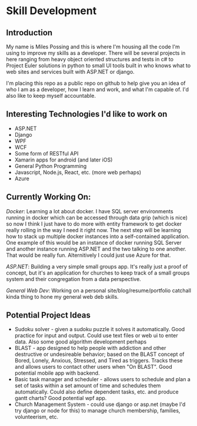 # Skill Development

## Introduction

My name is Miles Possing and this is where I'm housing all the code I'm using to improve my skills as a developer. There will be several projects in here ranging from heavy object oriented structures and tests in c# to Project Euler solutions in python to small UI tools built in who knows what to web sites and services built with ASP.NET or django.

I'm placing this repo as a public repo on github to help give you an idea of who I am as a developer, how I learn and work, and what I'm capable of. I'd also like to keep myself accountable.

## Interesting Technologies I'd like to work on

- ASP.NET
- Django
- WPF
- WCF
- Some form of RESTful API
- Xamarin apps for android (and later iOS)
- General Python Programming
- Javascript, Node.js, React, etc. (more web perhaps)
- Azure

## Currently Working On:

*Docker*: Learning a lot about docker. I have SQL server environments running in docker which can be accessed through data grip (which is nice) so now I think I just have to do more with entity framework to get docker really rolling in the way I need it right now. The next step will be learning how to stack up multiple docker instances into a self-contained application. One example of this would be an instance of docker running SQL Server and another instance running ASP.NET and the two talking to one another. That would be really fun. Alternitively I could just use Azure for that.

*ASP.NET*: Building a very simple small groups app. It's really just a proof of concept, but it's an application for churches to keep track of a small groups system and their congregation from a data perspective.

*General Web Dev*: Working on a personal site/blog/resume/portfolio catchall kinda thing to hone my general web deb skills.

## Potential Project Ideas

- Sudoku solver - given a sudoku puzzle it solves it automatically. Good practice for input and output. Could use text files or web ui to enter data. Also some good algorithm development perhaps
- BLAST - app designed to help people with addiction and other destructive or undesireable behavior; based on the BLAST concept of Bored, Lonely, Anxious, Stressed, and Tired as triggers. Tracks these and allows users to contact other users when "On BLAST". Good potential mobile app with backend.
- Basic task manager and scheduler - allows users to schedule and plan a set of tasks within a set amount of time and schedules them automatically. Could also define dependent tasks, etc. and produce gantt charts? Good potential wpf app.
- Church Management System - could use django or asp.net (maybe I'd try django or node for this) to manage church membership, families, volunteerism, etc.